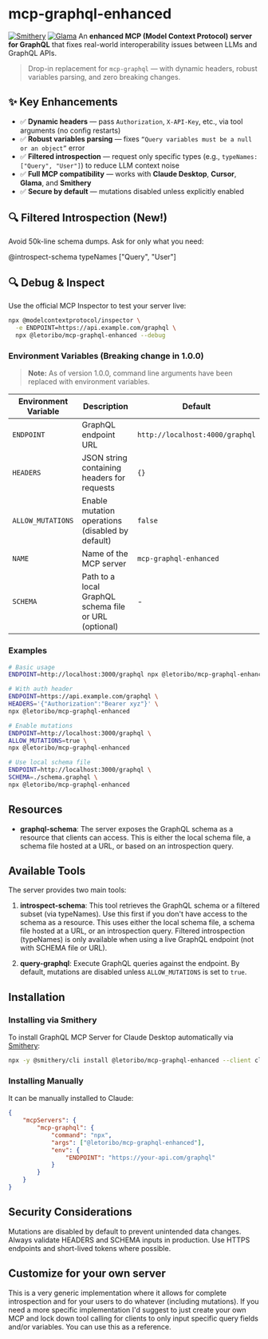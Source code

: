 # mcp-graphql-enhanced

[![Smithery](https://smithery.ai/badge/@letoribo/mcp-graphql-enhanced)](https://smithery.ai/server/@letoribo/mcp-graphql-enhanced)
[![Glama](https://glama.ai/mcp/servers/@letoribo/mcp-graphql-enhanced/badge)](https://glama.ai/mcp/servers/@letoribo/mcp-graphql-enhanced)
An **enhanced MCP (Model Context Protocol) server for GraphQL** that fixes real-world interoperability issues between LLMs and GraphQL APIs.

> Drop-in replacement for `mcp-graphql` — with dynamic headers, robust variables parsing, and zero breaking changes.

## ✨ Key Enhancements

- ✅ **Dynamic headers** — pass `Authorization`, `X-API-Key`, etc., via tool arguments (no config restarts)
- ✅ **Robust variables parsing** — fixes `“Query variables must be a null or an object”` error
- ✅ **Filtered introspection** — request only specific types (e.g., `typeNames: ["Query", "User"]`) to reduce LLM context noise
- ✅ **Full MCP compatibility** — works with **Claude Desktop**, **Cursor**, **Glama**, and **Smithery**
- ✅ **Secure by default** — mutations disabled unless explicitly enabled

## 🔍 Filtered Introspection (New!)

Avoid 50k-line schema dumps. Ask for only what you need:

@introspect-schema typeNames ["Query", "User"]

## 🔍 Debug & Inspect

Use the official MCP Inspector to test your server live:

```bash
npx @modelcontextprotocol/inspector \
  -e ENDPOINT=https://api.example.com/graphql \
  npx @letoribo/mcp-graphql-enhanced --debug
```

### Environment Variables (Breaking change in 1.0.0)

> **Note:** As of version 1.0.0, command line arguments have been replaced with environment variables.

| Environment Variable | Description | Default |
|----------|-------------|---------|
| `ENDPOINT` | GraphQL endpoint URL | `http://localhost:4000/graphql` |
| `HEADERS` | JSON string containing headers for requests | `{}` |
| `ALLOW_MUTATIONS` | Enable mutation operations (disabled by default) | `false` |
| `NAME` | Name of the MCP server | `mcp-graphql-enhanced` |
| `SCHEMA` | Path to a local GraphQL schema file or URL (optional) | - |

### Examples

```bash
# Basic usage
ENDPOINT=http://localhost:3000/graphql npx @letoribo/mcp-graphql-enhanced

# With auth header
ENDPOINT=https://api.example.com/graphql \
HEADERS='{"Authorization":"Bearer xyz"}' \
npx @letoribo/mcp-graphql-enhanced

# Enable mutations
ENDPOINT=http://localhost:3000/graphql \
ALLOW_MUTATIONS=true \
npx @letoribo/mcp-graphql-enhanced

# Use local schema file
ENDPOINT=http://localhost:3000/graphql \
SCHEMA=./schema.graphql \
npx @letoribo/mcp-graphql-enhanced
```

## Resources

- **graphql-schema**: The server exposes the GraphQL schema as a resource that clients can access. This is either the local schema file, a schema file hosted at a URL, or based on an introspection query.

## Available Tools

The server provides two main tools:

1. **introspect-schema**: This tool retrieves the GraphQL schema or a filtered subset (via typeNames). Use this first if you don't have access to the schema as a resource.
This uses either the local schema file, a schema file hosted at a URL, or an introspection query.
Filtered introspection (typeNames) is only available when using a live GraphQL endpoint (not with SCHEMA file or URL).

2. **query-graphql**: Execute GraphQL queries against the endpoint. By default, mutations are disabled unless `ALLOW_MUTATIONS` is set to `true`.

## Installation

### Installing via Smithery

To install GraphQL MCP Server for Claude Desktop automatically via [Smithery](https://smithery.ai/server/@letoribo/mcp-graphql-enhanced):

```bash
npx -y @smithery/cli install @letoribo/mcp-graphql-enhanced --client claude
```

### Installing Manually

It can be manually installed to Claude:
```json
{
    "mcpServers": {
        "mcp-graphql": {
            "command": "npx",
            "args": ["@letoribo/mcp-graphql-enhanced"],
            "env": {
                "ENDPOINT": "https://your-api.com/graphql"
            }
        }
    }
}
```

## Security Considerations

Mutations are disabled by default to prevent unintended data changes. Always validate HEADERS and SCHEMA inputs in production. Use HTTPS endpoints and short-lived tokens where possible.
## Customize for your own server

This is a very generic implementation where it allows for complete introspection and for your users to do whatever (including mutations). If you need a more specific implementation I'd suggest to just create your own MCP and lock down tool calling for clients to only input specific query fields and/or variables. You can use this as a reference.
